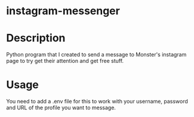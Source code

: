 # instagram-messenger
# Description
Python program that I created to send a message to Monster's instagram page to try get their attention and get free stuff. 
# Usage
You need to add a .env file for this to work with your username, password and URL of the profile you want to message.
